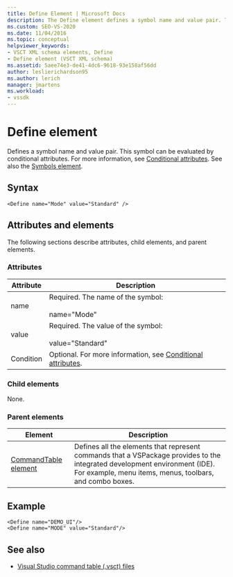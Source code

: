```yaml
---
title: Define Element | Microsoft Docs
description: The Define element defines a symbol name and value pair. This symbol can be evaluated by conditional attributes.
ms.custom: SEO-VS-2020
ms.date: 11/04/2016
ms.topic: conceptual
helpviewer_keywords:
- VSCT XML schema elements, Define
- Define element (VSCT XML schema)
ms.assetid: 5aee74e3-de41-4dc6-9618-93e158af56dd
author: leslierichardson95
ms.author: lerich
manager: jmartens
ms.workload:
- vssdk
---
```

# Define element
Defines a symbol name and value pair. This symbol can be evaluated by conditional attributes. For more information, see [Conditional attributes](../extensibility/vsct-xml-schema-conditional-attributes.md). See also the [Symbols element](../extensibility/symbols-element.md).

## Syntax

```
<Define name="Mode" value="Standard" />
```

## Attributes and elements
 The following sections describe attributes, child elements, and parent elements.

### Attributes

|Attribute|Description|
|---------------|-----------------|
|name|Required. The name of the symbol:<br /><br /> name="Mode"|
|value|Required. The value of the symbol:<br /><br /> value="Standard"|
|Condition|Optional. For more information, see [Conditional attributes](../extensibility/vsct-xml-schema-conditional-attributes.md).|

### Child elements
 None.

### Parent elements

|Element|Description|
|-------------|-----------------|
|[CommandTable element](../extensibility/commandtable-element.md)|Defines all the elements that represent commands that a VSPackage provides to the integrated development environment (IDE). For example, menu items, menus, toolbars, and combo boxes.|

## Example

```
<Define name="DEMO_UI"/>
<Define name="MODE" value="Standard"/>
```

## See also
- [Visual Studio command table (.vsct) files](../extensibility/internals/visual-studio-command-table-dot-vsct-files.md)
